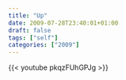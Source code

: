 ```yaml
---
title: "Up"
date: 2009-07-28T23:40:01+01:00
draft: false
tags: ["self"]
categories: ["2009"]
---
```


{{< youtube pkqzFUhGPJg >}}

